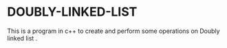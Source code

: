 # DOUBLY-LINKED-LIST
This is a program in c++ to create and perform some operations on Doubly linked list .
